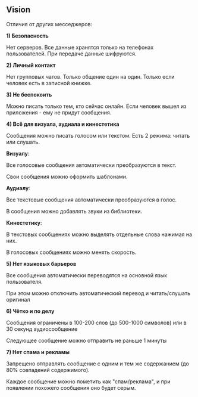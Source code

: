 ## Vision
Отличия от других месседжеров:

**1) Безопасность**

Нет серверов. Все данные хранятся только на телефонах пользователей. При передаче данные шифруются.

**2) Личный контакт**

Нет групповых чатов. Только общение один на один. Только если человек есть в записной книжке.

**3) Не беспокоить**

Можно писать только тем, кто сейчас онлайн. Если человек вышел из приложения - ему не придут сообщения.

**4) Всё для визуала, аудиала и кинестетика**

Сообщения можно писать голосом или текстом. Есть 2 режима: читать или слушать.

**Визуалу**: 

Все голосовые сообщения автоматически преобразуются в текст. 

Свои сообщения можно оформить шаблонами.

**Аудиалу**: 

Все текстовые сообщения автоматически преобразуются в голос. 

В сообщения можно добавлять звуки из библиотеки.

**Кинестетику**: 

В текстовых сообщениях можно выделять отдельные слова нажимая на них. 

В голосовых сообщениях можно менять скорость.

**5) Нет языковых барьеров**

Все сообщения автоматически переводятся на основной язык пользователя.

При этом можно отключить автоматический перевод и читать/слушать оригинал

**6) Чётко и по делу**

Сообщения ограничены в 100-200 слов (до 500-1000 символов) или в 30 секунд аудиосообщение

Следующее сообщение можно отправить не раньше 1 минуты

**7) Нет спама и рекламы**

Запрещено отправлять сообщение с одним и тем же содержанием (до 80% совпадений содержимого).

Каждое сообщение можно пометить как "спам/реклама", и при появлении похожего сообщения оно будет серым.
